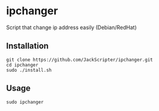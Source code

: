 # ipchanger
Script that change ip address easily (Debian/RedHat)

Installation
-
```
git clone https://github.com/JackScripter/ipchanger.git
cd ipchanger
sudo ./install.sh
```
Usage
-
```
sudo ipchanger
```
